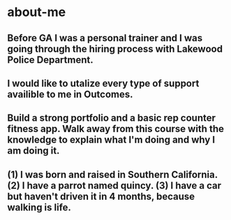 # about-me


## Before GA I was a personal trainer and I was going through the hiring process with Lakewood Police Department.

## I would like to utalize every type of support availible to me in Outcomes.

## Build a strong portfolio and a basic rep counter fitness app. Walk away from this course with the knowledge to explain what I'm doing and why I am 		doing it.

## (1) I was born and raised in Southern California. (2) I have a parrot named quincy. (3) I have a car but haven't driven it in 4 months, because walking is life.